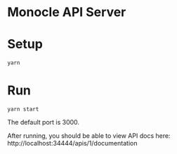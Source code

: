 # Monocle API Server

# Setup

```
yarn
```

# Run

```
yarn start
```

The default port is 3000.

After running, you should be able to view API docs here: http://localhost:34444/apis/1/documentation
